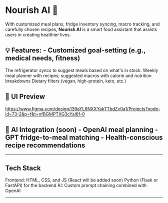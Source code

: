 
# Nourish AI 🌿

With customized meal plans, fridge inventory syncing, macro tracking, and carefully chosen recipes, **Nourish AI** is a smart food assistant that assists users in creating healthier lives.

## 💡 Features: - Customized goal-setting (e.g., medical needs, fitness)
The refrigerator syncs to suggest meals based on what's in stock.
Weekly meal planner with recipes; suggested macros with calorie and nutrition breakdowns
Dietary filters (vegan, high-protein, keto, etc.)

## 📸 UI Preview
https://www.figma.com/design/l39aYL6NXXYakTTbdZv0a1/Projects?node-id=73-2&p=f&t=nfBGMPTXG3cYaI6f-0

## 🚧 AI Integration (soon) - OpenAI meal planning - GPT fridge-to-meal matching - Health-conscious recipe recommendations

---

## Tech Stack
Frontend: HTML, CSS, and JS (React will be added soon)
Python (Flask or FastAPI) for the backend
AI: Custom prompt chaining combined with OpenAI

---

